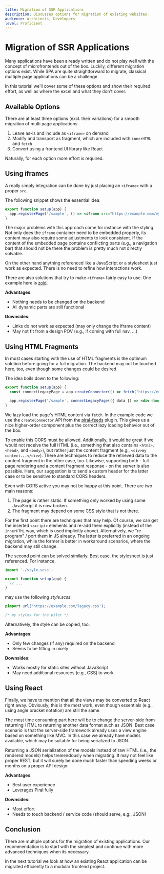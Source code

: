```yaml
---
title: Migration of SSR Applications
description: Discusses options for migration of existing websites.
audience: Architects, Developers
level: Proficient
---
```


# Migration of SSR Applications

Many applications have been already written and do not play well with the concept of microfrontends out of the box. Luckily, different migration options exist. While SPA are quite straightforward to migrate, classical multiple page applications can be a challenge.

In this tutorial we'll cover some of these options and show their required effort, as well as where the excel and what they don't cover.

## Available Options

There are at least three options (excl. their variations) for a smooth migration of multi page applications:

1. Leave as-is and include as `<iframe>` on demand
2. Modify and transport as fragment, which are included with `innerHTML` and `fetch`
3. Convert using a frontend UI library like React

Naturally, for each option more effort is required.

## Using iframes

A really simply integration can be done by just placing an `<iframe>` with a proper `src`.

The following snippet shows the essential idea:

```jsx
export function setup(app) {
  app.registerPage('/sample', () => <iframe src="https://example.com/my-legacy-page" />);
}
```

The major problems with this approach come for instance with the styling. Not only does the `iframe` container need to be embedded properly, its content may also require some adjustments to look consistent. If the content of the embedded page contains conflicting parts (e.g., a navigation bar) that should not be there the problem is pretty much not directly solvable.

On the other hand anything referenced like a JavaScript or a stylesheet just work as expected. There is no need to refine how interactions work.

There are also solutions that try to make `<iframe>` fairly easy to use. One example here is [zoid](https://github.com/krakenjs/zoid).

**Advantages**:

- Nothing needs to be changed on the backend
- All dynamic parts are still functional

**Downsides**:

- Links do not work as expected (may only change the iframe content)
- May not fit from a design POV (e.g., if coming with full nav, ...)

## Using HTML Fragments

In most cases starting with the use of HTML fragments is the optimum solution before going for a full migration. The backend may not be touched here, too, even though some changes could be desired.

The idea boils down to the following:

```jsx
export function setup(app) {
  const connectLegacyPage = app.createConnector(() => fetch('https://example.com/my-legacy-page').then(res => res.text()));

  app.registerPage('/sample', connectLegacyPage(({ data }) => <div dangerouslySetInnerHTML={{ __html: data }} />));
}
```

We lazy load the page's HTML content via `fetch`. In the example code we use the `createConnector` API from the [piral-feeds](https://www.npmjs.com/package/piral-feeds) plugin. This gives us a nice higher-order component plus the correct lazy loading behavior out of the box.

To enable this CORS must be allowed. Additionally, it would be great if we would not receive the full HTML (i.e., something that also contains `<html>`, `<head>`, and `<body>`), but rather just the content fragment (e.g., `<div>my content...</div>`). There are techniques to reduce the retrieved data to the content fragment in the other case, too. Likewise, supporting both - full page rendering and a content fragment response - on the server is also possible. Here, our suggestion is to send a custom header for the latter case or to be sensitive to standard CORS headers.

Even with CORS active you may not be happy at this point. There are two main reasons:

1. The page is rather static. If something only worked by using some JavaScript it is now broken.
2. The fragment may depend on some CSS style that is not there.

For the first point there are techniques that may help. Of course, we can get the inserted `<script>` elements and re-add them explicitly (instead of the `innerHTML` way, which is used implicitly above). Alternatively, we "re-program" / port them in JS already. The latter is preferred in an ongoing migration, while the former is better in workaround scenarios, where the backend may still change.

The second point can be solved similarly. Best case, the stylesheet is just referenced. For instance,

```js
import './style.scss';

export function setup(app) {
  // ...
}
```

may use the following *style.scss*:

```css
@import url('https://example.com/legacy.css');

/* my styles for the pilet */
```

Alternatively, the style can be copied, too.

**Advantages**:

- Only few changes (if any) required on the backend
- Seems to be fitting in nicely

**Downsides**:

- Works mostly for static sites without JavaScript
- May need additional resources (e.g., CSS) to work

## Using React

Finally, we have to mention that all the views may be converted to React right away. Obviously, this is the most work, even though essentials (e.g., using angle bracket notation) are still the same.

The most time consuming part here will be to change the server-side from returning HTML to returning another data format such as JSON. Best case scenario is that the server-side framework already uses a view engine based on something like MVC. In this case we already have models available, which may be suitable for being serialized to JSON.

Returning a JSON serialization of the models instead of raw HTML (i.e., the rendered models) helps tremendously when migrating. It may not feel like proper REST, but it will surely be done much faster than spending weeks or months on a proper API design.

**Advantages**:

- Best user experience
- Leverages Piral fully

**Downsides**:

- Most effort
- Needs to touch backend / service code (should serve, e.g., JSON)

## Conclusion

There are multiple options for the migration of existing applications. Our recommendation is to start with the simplest and continue with more advanced techniques when its necessary.

In the next tutorial we look at how an existing React application can be migrated efficiently to a modular frontend project.
